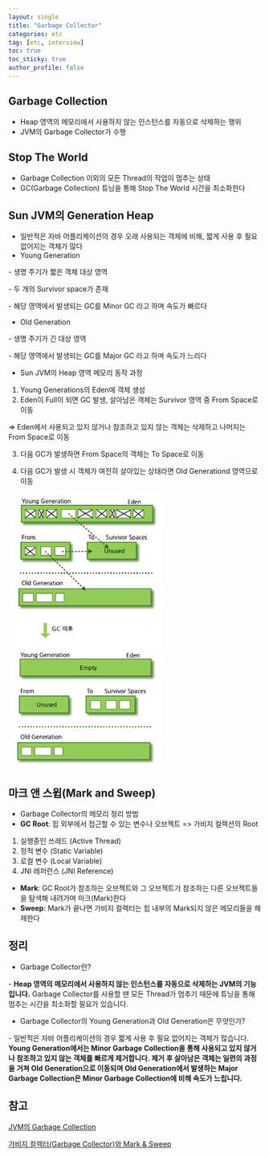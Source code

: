 ```yaml
---
layout: single
title: "Garbage Collector"
categories: etc
tag: [etc, interview]
toc: true
toc_sticky: true
author_profile: false
---
```

## Garbage Collection

* Heap 영역의 메모리에서 사용하지 않는 인스턴스를 자동으로 삭제하는 행위
*  JVM의 Garbage Collector가 수행



## Stop The World

* Garbage Collection 이외의 모든 Thread의 작업이 멈추는 상태
* GC(Garbage Collection) 튜닝을 통해 Stop The World 시간을 최소화한다



## Sun JVM의 Generation Heap

* 일반적은 자바 어플리케이션의 경우 오래 사용되는 객체에 비해, 짧게 사용 후 필요 없어지는 객체가 많다
* Young Generation

\- 생명 주기가 짧은 객체 대상 영역

\- 두 개의 Survivor space가 존재

\- 해당 영역에서 발생되는 GC를 Minor GC 라고 하며 속도가 빠르다

* Old Generation

\- 생명 주기가 긴 대상 영역

\- 해당 영역에서 발생되는 GC를 Major GC 라고 하며 속도가 느리다

* Sun JVM의 Heap 영역 메모리 동작 과정

1. Young Generations의 Eden에 객체 생성
2. Eden이 Full이 되면 GC 발생, 살아남은 객체는 Survivor 영역 중 From Space로 이동

=> Eden에서 사용되고 있지 않거나 참조하고 있지 않는 객체는 삭제하고 나머지는 From Space로 이동

3. 다음 GC가 발생하면 From Space의 객체는 To Space로 이동

4. 다음 GC가 발생 시 객체가 여전히 살아있는 상태라면 Old Generationd 영역으로 이동

<img src="../../images/2022-07-29-Garbage Collector/image-20220729094616336.png" alt="image-20220729094616336" style="zoom: 80%;" />



## 마크 앤 스윕(Mark and Sweep)

* Garbage Collector의 메모리 정리 방법
* **GC Root**: 힙 외부에서 접근할 수 있는 변수나 오브젝트 => 가비지 컬렉션의 Root

1. 실행중인 쓰레드 (Active Thread)
2. 정적 변수 (Static Variable)
3. 로컬 변수 (Local Variable)
4. JNI 레퍼런스 (JNI Reference)

* **Mark**: GC Root가 참조하는 오브젝트와 그 오브젝트가 참조하는 다른 오브젝트들을 탐색해 내려가며 마크(Mark)한다
* **Sweep**: Mark가 끝나면 가비지 컬렉터는 힙 내부의 Mark되지 않은 메모리들을 해제한다



## 정리

* Garbage Collector란?

\- **Heap 영역의 메모리에서 사용하지 않는 인스턴스를 자동으로 삭제하는 JVM의 기능입니다.** Garbage Collector를 사용할 땐 모든 Thread가 멈추기 때문에 튜닝을 통해 멈추는 시간을 최소화할 필요가 있습니다.

* Garbage Collector의 Young Generation과 Old Generation은 무엇인가?

\- 일반적은 자바 어플리케이션의 경우 짧게 사용 후 필요 없어지는 객체가 많습니다. **Young Generation에서는 Minor Garbage Collection을 통해 사용되고 있지 않거나 참조하고 있지 않는 객체를 빠르게 제거합니다. 제거 후 살아남은 객체는 일련의 과정을 거쳐 Old Generation으로 이동되며 Old Generation에서 발생하는 Major Garbage Collection은 Minor Garbage Collection에 비해 속도가 느립니다.**



## 참고

<a href="https://www.holaxprogramming.com/2013/07/20/java-jvm-gc/" target="_blank">JVM의 Garbage Collection</a>

<a href="https://imasoftwareengineer.tistory.com/103" target="_blank">가비지 컬렉터(Garbage Collector)와 Mark & Sweep</a>

